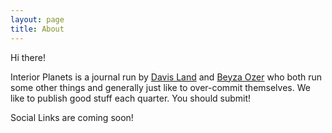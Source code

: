 ```yaml
---
layout: page
title: About
---
```


Hi there!

Interior Planets is a journal run by [Davis Land](http://davisland.info) and [Beyza Ozer](http://beyza-ozer.tumblr.com/) who both run some other things and generally just like to over-commit themselves. We like to publish good stuff each quarter. You should submit!

Social Links are coming soon!